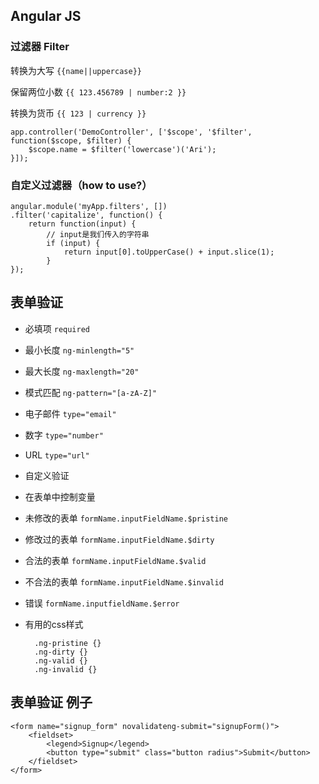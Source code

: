 ## Angular JS

### 过滤器 Filter

转换为大写   `{{name||uppercase}}`

保留两位小数 `{{ 123.456789 | number:2 }}`
	
转换为货币   `{{ 123 | currency }}`



	app.controller('DemoController', ['$scope', '$filter', 
	function($scope, $filter) { 
		$scope.name = $filter('lowercase')('Ari'); 
	}]); 

### 自定义过滤器（how to use?）
	angular.module('myApp.filters', []) 
	.filter('capitalize', function() { 
		return function(input) { 
			// input是我们传入的字符串
			if (input) { 
				return input[0].toUpperCase() + input.slice(1); 
			} 
	});

## 表单验证

* 必填项   `required`
* 最小长度 `ng-minlength="5"`
* 最大长度 `ng-maxlength="20"`
* 模式匹配 `ng-pattern="[a-zA-Z]"`
* 电子邮件 `type="email"`
* 数字 `type="number"`
* URL `type="url"`
* 自定义验证 
* 在表单中控制变量
* 未修改的表单 `formName.inputFieldName.$pristine `
* 修改过的表单 `formName.inputFieldName.$dirty `
* 合法的表单 `formName.inputFieldName.$valid `
* 不合法的表单 `formName.inputFieldName.$invalid `
* 错误 `formName.inputfieldName.$error`

* 有用的css样式

		.ng-pristine {} 
		.ng-dirty {} 
		.ng-valid {} 
		.ng-invalid {} 
## 表单验证 例子
	<form name="signup_form" novalidateng-submit="signupForm()"> 
		<fieldset> 
			<legend>Signup</legend> 
			<button type="submit" class="button radius">Submit</button> 
		</fieldset> 
	</form> 

	
